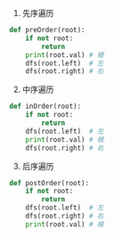 1. 先序遍历
```python
def preOrder(root):
    if not root:
        return
    print(root.val) # 根
    dfs(root.left)  # 左
    dfs(root.right) # 右
```

2. 中序遍历
```python
def inOrder(root):
    if not root:
        return
    dfs(root.left)  # 左
    print(root.val) # 根
    dfs(root.right) # 右
```

3. 后序遍历
```python
def postOrder(root):
    if not root:
        return
    dfs(root.left)  # 左
    dfs(root.right) # 右
    print(root.val) # 根
```